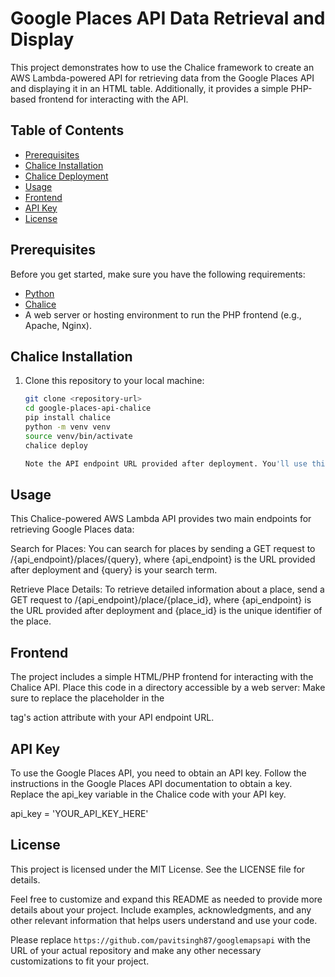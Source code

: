 # Google Places API Data Retrieval and Display

This project demonstrates how to use the Chalice framework to create an AWS Lambda-powered API for retrieving data from the Google Places API and displaying it in an HTML table. Additionally, it provides a simple PHP-based frontend for interacting with the API.

## Table of Contents

- [Prerequisites](#prerequisites)
- [Chalice Installation](#chalice-installation)
- [Chalice Deployment](#chalice-deployment)
- [Usage](#usage)
- [Frontend](#frontend)
- [API Key](#api-key)
- [License](#license)

## Prerequisites

Before you get started, make sure you have the following requirements:

- [Python](https://www.python.org/downloads/)
- [Chalice](https://chalice.readthedocs.io/en/latest/)
- A web server or hosting environment to run the PHP frontend (e.g., Apache, Nginx).

## Chalice Installation

1. Clone this repository to your local machine:

   ```bash
   git clone <repository-url>
   cd google-places-api-chalice
   pip install chalice
   python -m venv venv
   source venv/bin/activate
   chalice deploy

   Note the API endpoint URL provided after deployment. You'll use this URL to interact with the API.
   ```

## Usage

This Chalice-powered AWS Lambda API provides two main endpoints for retrieving Google Places data:

Search for Places: You can search for places by sending a GET request to /{api_endpoint}/places/{query}, where {api_endpoint} is the URL provided after deployment and {query} is your search term.

Retrieve Place Details: To retrieve detailed information about a place, send a GET request to /{api_endpoint}/place/{place_id}, where {api_endpoint} is the URL provided after deployment and {place_id} is the unique identifier of the place.

## Frontend

The project includes a simple HTML/PHP frontend for interacting with the Chalice API. Place this code in a directory accessible by a web server:
Make sure to replace the placeholder in the <form> tag's action attribute with your API endpoint URL.

## API Key

To use the Google Places API, you need to obtain an API key. Follow the instructions in the Google Places API documentation to obtain a key. Replace the api_key variable in the Chalice code with your API key.

api_key = 'YOUR_API_KEY_HERE'

## License

This project is licensed under the MIT License. See the LICENSE file for details.

Feel free to customize and expand this README as needed to provide more details about your project. Include examples, acknowledgments, and any other relevant information that helps users understand and use your code.

Please replace `https://github.com/pavitsingh87/googlemapsapi` with the URL of your actual repository and make any other necessary customizations to fit your project.
